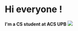 # Hi everyone !

**I'm a CS student at ACS UPB**
<img src="https://github-profile-trophy.vercel.app/?username=CristiSandu&theme=flat&no-frame=true&margin-w=30&row=1&column=50" />
